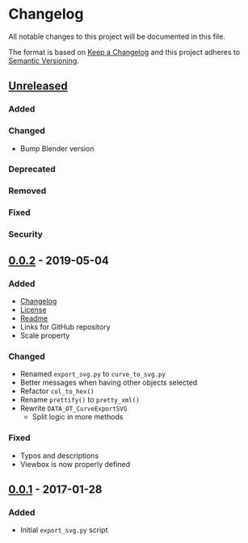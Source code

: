 # Changelog

All notable changes to this project will be documented in this file.

The format is based on [Keep a Changelog](http://keepachangelog.com/en/1.0.0/)
and this project adheres to [Semantic Versioning](http://semver.org/spec/v2.0.0.html).


## [Unreleased]

### Added

### Changed
- Bump Blender version

### Deprecated

### Removed

### Fixed

### Security


## [0.0.2] - 2019-05-04

### Added
- [Changelog](CHANGELOG.md)
- [License](LICENSE)
- [Readme](README.md)
- Links for GitHub repository
- Scale property

### Changed
- Renamed `export_svg.py` to `curve_to_svg.py`
- Better messages when having other objects selected
- Refactor `col_to_hex()`
- Rename `prettify()` to `pretty_xml()`
- Rewrite `DATA_OT_CurveExportSVG`
  - Split logic in more methods

### Fixed
- Typos and descriptions
- Viewbox is now properly defined


## [0.0.1] - 2017-01-28

### Added
- Initial `export_svg.py` script


[Unreleased]: https://github.com/aryelgois/blender-curve-to-svg/compare/v0.0.2...develop
[0.0.2]: https://github.com/aryelgois/blender-curve-to-svg/compare/v0.0.1...v0.0.2
[0.0.1]: https://github.com/aryelgois/blender-curve-to-svg/releases/tag/v0.0.1
